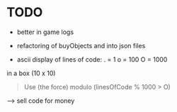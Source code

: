 # TODO

- better in game logs
- refactoring of buyObjects and into json files

- ascii display of lines of code:
. = 1
o = 100
O = 1000

in a box (10 x 10)

> Use (the force) modulo (linesOfCode % 1000 > O)


--> sell code for money
